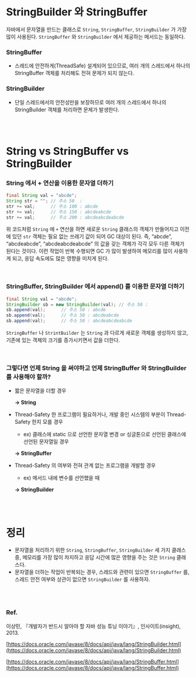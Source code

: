 # StringBuilder 와 StringBuffer
자바에서 문자열을 만드는 클래스로 `String`, `StringBuffer`, `StringBuilder` 가 가장 많이 사용된다.
`StringBuffer` 와 `StringBuilder` 에서 제공하는 메서드는 동일하다.

### StringBuffer
* 스레드에 안전하게(ThreadSafe) 설계되어 있으므로, 여러 개의 스레드에서 하나의 StringBuffer 객체를 처리해도 전혀 문제가 되지 않는다.
### StringBuilder
* 단일 스레드에서의 안전성만을 보장하므로 여러 개의 스레드에서 하나의 StringBuilder 객체를 처리하면 문제가 발생한다.

<br/><br/>

# String vs StringBuffer vs StringBuilder
### String 에서 + 연산을 이용한 문자열 더하기

```java
final String val = "abcde";
String str = ""; // 주소 50  :  
str += val;      // 주소 100 : abcde
str += val;      // 주소 150 : abcdeabcde
str += val;      // 주소 200 : abcdeabcdeabcde
```

위 코드처럼 `String` 에 `+` 연산을 하면 새로운 `String` 클래스의 객체가 만들어지고 이전에 있던 `str` 객체는 필요 없는 쓰레기 값이 되어 GC 대상이 된다. 
즉, “abcde”, “abcdeabcde”, “abcdeabcdeabcde” 의 값을 갖는 객체가 각각 모두 다른 객체가 된다는 것이다.
이런 작업이 반복 수행되면 GC 가 많이 발생하여 메모리를 많이 사용하게 되고, 응답 속도에도 많은 영향을 미치게 된다.

<br/>

### StringBuffer, StringBuilder 에서 append() 를 이용한 문자열 더하기

```java
final String val = "abcde";
StringBuilder sb = new StringBuilder(val); // 주소 50 : 
sb.append(val);      // 주소 50 : abcde
sb.append(val);      // 주소 50 : abcdeabcde
sb.append(val);      // 주소 50 : abcdeabcdeabcde
```

`StringBuffer` 나 `StrintBuilder` 는 `String` 과 다르게 새로운 객체를 생성하지 않고, 기존에 있는 객체의 크기를 증가시키면서 값을 더한다.

<br/>

### 그렇다면 언제 String 을 써야하고 언제 StringBuffer 와 StringBuilder 를 사용해야 할까?

- 짧은 문자열을 더할 경우
    
     **→ String**
    
- Thread-Safety 한 프로그램이 필요하거나, 개발 중인 시스템의 부분이 Thread-Safety 한지 모를 경우
    - ex) 클래스에 static 으로 선언한 문자열 변경 or 싱글톤으로 선언된 클래스에 선언된 문자열일 경우
    
    **→ StringBuffer**
    
- Thread-Safety 의 여부와 전혀 관계 없는 프로그램을 개발할 경우
    - ex) 메서드 내에 변수를 선언했을 때
    
    **→ StringBuilder**
    
<br/><br/>

# 정리
- 문자열을 처리하기 위한 `String`, `StringBuffer`, `StringBuilder` 세 가지 클래스 중, 메모리를 가장 많이 차지하고 응답 시간에 많은 영향을 주는 것은 `String` 클래스다.
- 문자열을 더하는 작업이 반복되는 경우, 스레드와 관련이 있으면 `StringBuffer` 를, 스레드 안전 여부와 상관이 없으면 `StringBuilder` 를 사용하자.

<br/><br/>

### Ref.
이상민, 『개발자가 반드시 알아야 할 자바 성능 튜닝 이야기』, 인사이트(insight), 2013.

[https://docs.oracle.com/javase/8/docs/api/java/lang/StringBuilder.html](https://docs.oracle.com/javase/8/docs/api/java/lang/StringBuilder.html)

[https://docs.oracle.com/javase/8/docs/api/java/lang/StringBuffer.html](https://docs.oracle.com/javase/8/docs/api/java/lang/StringBuffer.html)